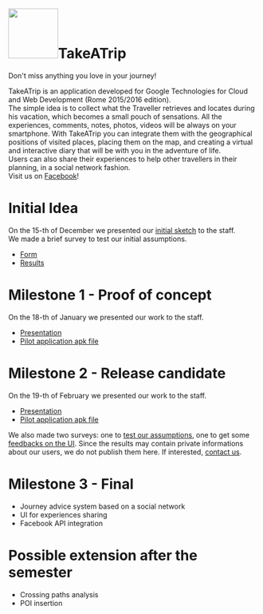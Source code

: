 # <img src="http://www.katadoryu.it/images/TakeATrip/Logo/LogoDef.png" width="100" height="100" />TakeATrip
Don't miss anything you love in your journey!

TakeATrip is an application developed for Google Technologies for Cloud and Web Development (Rome 2015/2016 edition).  
The simple idea is to collect what the Traveller retrieves and locates during his vacation, which becomes a small pouch of sensations. All the experiences, comments, notes, photos, videos will be always on your smartphone. With TakeATrip you can integrate them with the geographical positions of visited places, placing them on the map, and creating a virtual and interactive diary that will be with you in the adventure of life.  
Users can also share their experiences to help other travellers in their planning, in a social network fashion.  
Visit us on [Facebook](https://www.facebook.com/TakeATripAndroid/?ref=aymt_homepage_panel)!

# Initial Idea
On the 15-th of December we presented our [initial sketch](https://drive.google.com/file/d/0B4uEjaaHKUzgeWdneS1fOWw4SVk/view?usp=sharing) to the staff.  
We made a brief survey to test our initial assumptions.
* [Form](http://goo.gl/forms/hjVDd3tLq2)
* [Results](https://docs.google.com/forms/d/1n9uKqaEmyjwLud_UkX-K7g0x_Mleak6ntySzlvlE-xI/viewanalytics)

# Milestone 1 - Proof of concept
On the 18-th of January we presented our work to the staff.
* [Presentation](https://docs.google.com/presentation/d/1oUxrE7MvjF3iiSTZJ4JnhBqiNBq5Y4CpGUfvBVxPjV8/edit?usp=sharing)
* [Pilot application apk file](https://drive.google.com/a/studenti.uniroma1.it/file/d/0B0FHkIijDk2ha1pvZ1o4VGItanc/view?usp=sharing)

# Milestone 2 - Release candidate
On the 19-th of February we presented our work to the staff.
* [Presentation](https://docs.google.com/presentation/d/1QJUTDbCPyc6PR4Ms3TFggA5m_Axndc-uoDIx34e4W8Q/edit?usp=sharing)
* [Pilot application apk file](https://drive.google.com/open?id=0B-jeZ3u4QMn1dlVic2xxV3g2aW8)

We also made two surveys: one to [test our assumptions](https://docs.google.com/forms/d/1Zv56_v1ZuZZqiHn8yTgUw28Aner85m9wxontsFKDkhw/viewform), one to get some [feedbacks on the UI](https://docs.google.com/forms/d/1ofDH0Io4UXvVyn-AbiNeVzTNlRk-w-k3x8bMZiSMni4/viewform). Since the results may contain private informations about our users, we do not publish them here. If interested, [contact us](mailto:apptakeatrip@gmail.com).

# Milestone 3 - Final
* Journey advice system based on a social network
* UI for experiences sharing
* Facebook API integration

# Possible extension after the semester
* Crossing paths analysis
* POI insertion
